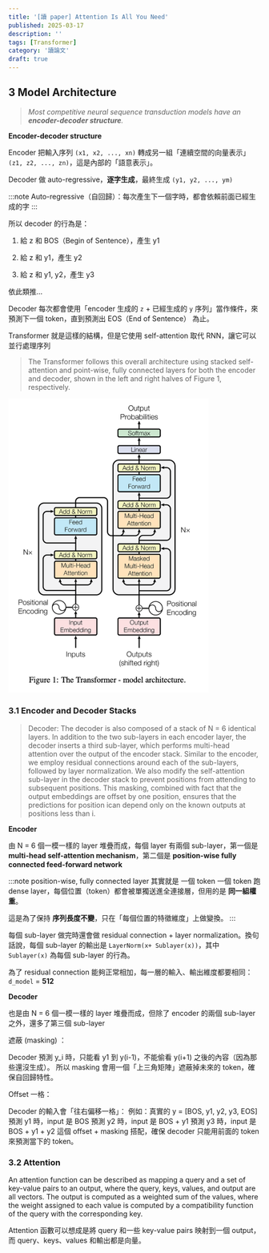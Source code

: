 ```yaml
---
title: '[讀 paper] Attention Is All You Need'
published: 2025-03-17
description: ''
tags: [Transformer]
category: '讀論文'
draft: true 
---
```


## 3 Model Architecture
> *Most competitive neural sequence transduction models have an __encoder-decoder structure__.*

**Encoder-decoder structure**

Encoder 把輸入序列 `(x1, x2, ..., xn)` 轉成另一組「連續空間的向量表示」`(z1, z2, ..., zn)`，這是內部的「語意表示」。

Decoder 做 auto-regressive，**逐字生成**，最終生成 `(y1, y2, ..., ym)`

:::note
Auto-regressive（自回歸）：每次產生下一個字時，都會依賴前面已經生成的字
:::

所以 decoder 的行為是：

1. 給 z 和 BOS（Begin of Sentence），產生 y1

2. 給 z 和 y1，產生 y2

3. 給 z 和 y1, y2，產生 y3

依此類推...

Decoder 每次都會使用「encoder 生成的 `z` + 已經生成的 `y` 序列」當作條件，來預測下一個 token，直到預測出 EOS（End of Sentence） 為止。

Transformer 就是這樣的結構，但是它使用 self-attention 取代 RNN，讓它可以並行處理序列

> The Transformer follows this overall architecture using stacked self-attention and point-wise, fully
> connected layers for both the encoder and decoder, shown in the left and right halves of Figure 1,
> respectively.


![](./assets/Figure1.png)

<style>
    img {
        max-width: 400px
    }
</style>

### 3.1 Encoder and Decoder Stacks

>
> Decoder: The decoder is also composed of a stack of N = 6 identical layers. In addition to the two
> sub-layers in each encoder layer, the decoder inserts a third sub-layer, which performs multi-head
> attention over the output of the encoder stack. 
> Similar to the encoder, we employ residual connections
> around each of the sub-layers, followed by layer normalization. We also modify the self-attention
> sub-layer in the decoder stack to prevent positions from attending to subsequent positions. This
> masking, combined with fact that the output embeddings are offset by one position, ensures that the
> predictions for position ican depend only on the known outputs at positions less than i.

**Encoder**

由 N = 6 個一模一樣的 layer 堆疊而成，每個 layer 有兩個 sub-layer，第一個是 **multi-head self-attention mechanism**，第二個是 **position-wise fully connected feed-forward network**

:::note
position-wise, fully connected layer 其實就是 一個 token 一個 token 跑 dense layer，每個位置（token）都會被單獨送進全連接層，但用的是 **同一組權重**。

這是為了保持 **序列長度不變**，只在「每個位置的特徵維度」上做變換。
:::

每個 sub-layer 做完時還會做 residual connection + layer normalization。換句話說，每個 sub-layer 的輸出是 `LayerNorm(x+ Sublayer(x))`，其中 `Sublayer(x)` 為每個 sub-layer 的行為。

為了 residual connection 能夠正常相加，每一層的輸入、輸出維度都要相同：`d_model` = **512**

**Decoder**

也是由 N = 6 個一模一樣的 layer 堆疊而成，但除了 encoder 的兩個 sub-layer 之外，還多了第三個 sub-layer

遮蔽 (masking) ：

Decoder 預測 y_i 時，只能看 y1 到 y(i-1)，不能偷看 y(i+1) 之後的內容（因為那些還沒生成）。
所以 masking 會用一個「上三角矩陣」遮蔽掉未來的 token，確保自回歸特性。

Offset 一格：

Decoder 的輸入會「往右偏移一格」：
例如：真實的 y = [BOS, y1, y2, y3, EOS]
預測 y1 時，input 是 BOS
預測 y2 時，input 是 BOS + y1
預測 y3 時，input 是 BOS + y1 + y2
這個 offset + masking 搭配，確保 decoder 只能用前面的 token 來預測當下的 token。

### 3.2 Attention

An attention function can be described as mapping a query and a set of key-value pairs to an output,
where the query, keys, values, and output are all vectors. The output is computed as a weighted sum
of the values, where the weight assigned to each value is computed by a compatibility function of the
query with the corresponding key.

Attention 函數可以想成是將 query 和一些 key-value pairs 映射到一個 output，而 query、keys、values 和輸出都是向量。